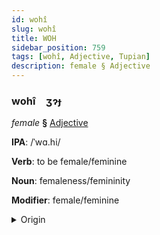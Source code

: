 ```yaml
---
id: wohî
slug: wohî
title: WOH
sidebar_position: 759
tags: [wohî, Adjective, Tupian]
description: female § Adjective
---
```


### wohî&emsp;<span kind="abugida">ʒɂɟ</span>

*female* **§** [Adjective](../../tags/Adjective)

**IPA**: /ˈwɑ.hi/

**Verb**: to be female/feminine

**Noun**: femaleness/femininity

**Modifier**: female/feminine

<details>
    <summary>Origin</summary>
    Guajá wahy [wahy]<br/>
    <em>Tupian Language Family</em>
</details>